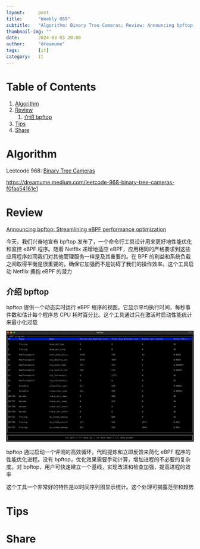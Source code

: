 ```yaml
---
layout:     post
title:      "Weekly 089"
subtitle:   "Algorithm: Binary Tree Cameras; Review: Announcing bpftop; Tips: ; Share: "
thumbnail-img: ""
date:       2024-03-03 20:00
author:     "dreamume"
tags: 		[it]
category:   it
---
```

<head>
    <script src="https://cdn.mathjax.org/mathjax/latest/MathJax.js?config=TeX-AMS-MML_HTMLorMML" type="text/javascript"></script>
    <script type="text/x-mathjax-config">
        MathJax.Hub.Config({
            tex2jax: {
            skipTags: ['script', 'noscript', 'style', 'textarea', 'pre'],
            inlineMath: [['$','$']]
            }
        });
    </script>
</head>

# Table of Contents

1.  [Algorithm](#org8757156)
2.  [Review](#org1c162af)
    1.  [介绍 bpftop](#org06ee038)
3.  [Tips](#orge8631ad)
4.  [Share](#orge448f16)


<a id="org8757156"></a>

# Algorithm

Leetcode 968: [Binary Tree Cameras](https://leetcode.com/problems/binary-tree-cameras/)

<https://dreamume.medium.com/leetcode-968-binary-tree-cameras-f0faa54161e1>


<a id="org1c162af"></a>

# Review

[Announcing bpftop: Streamlining eBPF performance optimization](https://netflixtechblog.com/announcing-bpftop-streamlining-ebpf-performance-optimization-6a727c1ae2e5)

今天，我们兴奋地宣布 bpftop 发布了，一个命令行工具设计用来更好地性能优化和监控 eBPF 程序。随着 Netflix 递增地适应 eBPF，应用相同的严格要求到这些应用程序如同我们对其他管理服务一样是及其重要的。在 BPF 的利益和系统负载之间取得平衡是很重要的，确保它加强而不是妨碍了我们的操作效率。这个工具启动 Netflix 拥抱 eBPF 的潜力


<a id="org06ee038"></a>

## 介绍 bpftop

bpftop 提供一个动态实时运行 eBPF 程序的视图。它显示平均执行时间，每秒事件数和估计每个程序总 CPU 耗时百分比。这个工具通过只在激活时启动性能统计来最小化过载

![img](../img/bpftop.gif)

bpftop 通过启动一个评测的高效循环，代码提炼和立即反馈来简化 eBPF 程序的性能优化进程。没有 bpftop，优化效果需要手动计算，增加进程的不必要的复杂度。对 bpftop，用户可快速建立一个基线，实现改进和检查加强，提高进程的效率

这个工具一个非常好的特性是以时间序列图显示统计。这个处理可揭露范型和趋势


<a id="orge8631ad"></a>

# Tips


<a id="orge448f16"></a>

# Share

